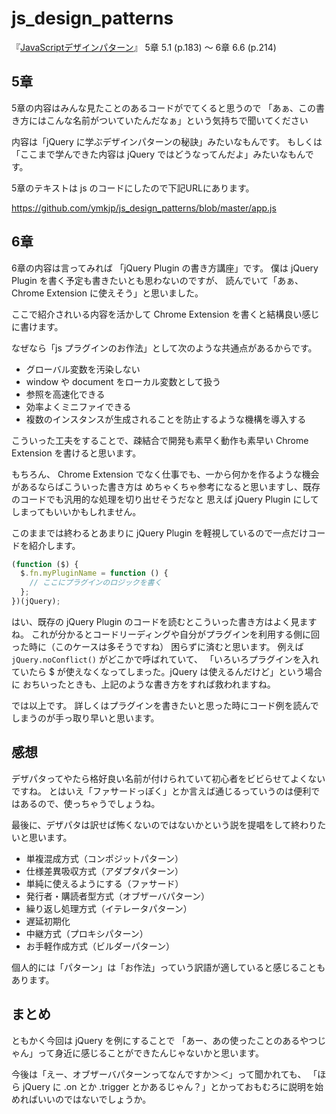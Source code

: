 js_design_patterns
==================

『[JavaScriptデザインパターン](http://www.amazon.co.jp/gp/product/487311618X/ref=as_li_ss_tl?ie=UTF8&camp=247&creative=7399&creativeASIN=487311618X&linkCode=as2&tag=m0b55-22)』 5章 5.1 (p.183) 〜 6章 6.6 (p.214)


5章
---
5章の内容はみんな見たことのあるコードがでてくると思うので
「あぁ、この書き方にはこんな名前がついていたんだなぁ」という気持ちで聞いてください

内容は「jQuery に学ぶデザインパターンの秘訣」みたいなもんです。
もしくは「ここまで学んできた内容は jQuery ではどうなってんだよ」みたいなもんです。

5章のテキストは js のコードにしたので下記URLにあります。

https://github.com/ymkjp/js_design_patterns/blob/master/app.js



6章
---
6章の内容は言ってみれば 「jQuery Plugin の書き方講座」です。
僕は jQuery Plugin を書く予定も書きたいとも思わないのですが、
読んでいて「あぁ、 Chrome Extension に使えそう」と思いました。

ここで紹介されいる内容を活かして Chrome Extension を書くと結構良い感じに書けます。

なぜなら「js プラグインのお作法」として次のような共通点があるからです。

* グローバル変数を汚染しない
* window や document をローカル変数として扱う
 * 参照を高速化できる
 * 効率よくミニファイできる
* 複数のインスタンスが生成されることを防止するような機構を導入する
  

こういった工夫をすることで、疎結合で開発も素早く動作も素早い Chrome Extension を書けると思います。

もちろん、 Chrome Extension でなく仕事でも、一から何かを作るような機会があるならばこういった書き方は
めちゃくちゃ参考になると思いますし、既存のコードでも汎用的な処理を切り出せそうだなと
思えば jQuery Plugin にしてしまってもいいかもしれません。

このままでは終わるとあまりに jQuery Plugin を軽視しているので一点だけコードを紹介します。

```javascript
(function ($) {
  $.fn.myPluginName = function () {
    // ここにプラグインのロジックを書く
  };
})(jQuery);
```

はい、既存の jQuery Plugin のコードを読むとこういった書き方はよく見ますね。
これが分かるとコードリーディングや自分がプラグインを利用する側に回った時に（このケースは多そうですね）
困らずに済むと思います。
例えば ```jQuery.noConflict()``` がどこかで呼ばれていて、
「いろいろプラグインを入れていたら $ が使えなくなってしまった。jQuery は使えるんだけど」という場合に
おちいったときも、上記のような書き方をすれば救われますね。

では以上です。
詳しくはプラグインを書きたいと思った時にコード例を読んでしまうのが手っ取り早いと思います。



感想
---
デザパタってやたら格好良い名前が付けられていて初心者をビビらせてよくないですね。
とはいえ「ファサードっぽく」とか言えば通じるっていうのは便利ではあるので、使っちゃうでしょうね。

最後に、デザパタは訳せば怖くないのではないかという説を提唱をして終わりたいと思います。

* 単複混成方式（コンポジットパターン）
* 仕様差異吸収方式（アダプタパターン）
* 単純に使えるようにする（ファサード）
* 発行者・購読者型方式（オブザーバパターン）
* 繰り返し処理方式（イテレータパターン）
* 遅延初期化
* 中継方式（プロキシパターン）
* お手軽作成方式（ビルダーパターン）

個人的には「パターン」は「お作法」っていう訳語が適していると感じることもあります。



まとめ
---

ともかく今回は jQuery を例にすることで
「あー、あの使ったことのあるやつじゃん」って身近に感じることができたんじゃないかと思います。

今後は「えー、オブザーバパターンってなんですか＞＜」って聞かれても、
「ほら jQuery に .on とか .trigger とかあるじゃん？」とかっておもむろに説明を始めればいいのではないでしょうか。

